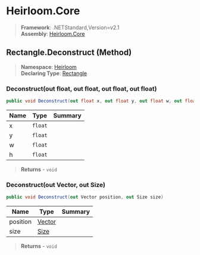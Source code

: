 # Heirloom.Core

> **Framework**: .NETStandard,Version=v2.1  
> **Assembly**: [Heirloom.Core][0]

## Rectangle.Deconstruct (Method)

> **Namespace**: [Heirloom][0]  
> **Declaring Type**: [Rectangle][1]

### Deconstruct(out float, out float, out float, out float)

```cs
public void Deconstruct(out float x, out float y, out float w, out float h)
```

| Name | Type    | Summary |
|------|---------|---------|
| x    | `float` |         |
| y    | `float` |         |
| w    | `float` |         |
| h    | `float` |         |

> **Returns** - `void`

### Deconstruct(out Vector, out Size)

```cs
public void Deconstruct(out Vector position, out Size size)
```

| Name     | Type        | Summary |
|----------|-------------|---------|
| position | [Vector][2] |         |
| size     | [Size][3]   |         |

> **Returns** - `void`

[0]: ../../../Heirloom.Core.md
[1]: ../Rectangle.md
[2]: ../Vector.md
[3]: ../Size.md
